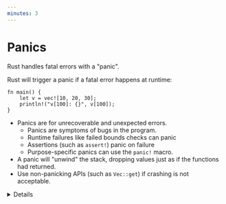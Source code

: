 ```yaml
---
minutes: 3
---
```


# Panics

Rust handles fatal errors with a "panic".

Rust will trigger a panic if a fatal error happens at runtime:

```rust,editable,should_panic
fn main() {
    let v = vec![10, 20, 30];
    println!("v[100]: {}", v[100]);
}
```

- Panics are for unrecoverable and unexpected errors.
  - Panics are symptoms of bugs in the program.
  - Runtime failures like failed bounds checks can panic
  - Assertions (such as `assert!`) panic on failure
  - Purpose-specific panics can use the `panic!` macro.
- A panic will "unwind" the stack, dropping values just as if the functions had
  returned.
- Use non-panicking APIs (such as `Vec::get`) if crashing is not acceptable.

<details>

By default, a panic will cause the stack to unwind. The unwinding can be caught:

```rust,editable
use std::panic;

fn main() {
    let result = panic::catch_unwind(|| "No problem here!");
    println!("{result:?}");

    let result = panic::catch_unwind(|| {
        panic!("oh no!");
    });
    println!("{result:?}");
}
```

- Catching is unusual; do not attempt to implement exceptions with
  `catch_unwind`!
- This can be useful in servers which should keep running even if a single
  request crashes.
- This does not work if `panic = 'abort'` is set in your `Cargo.toml`.

</details>
